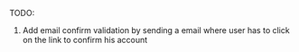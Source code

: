 TODO:

1. Add email confirm validation by sending a email where user has to click on the link to confirm his account
